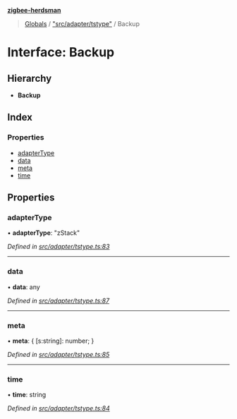 **[zigbee-herdsman](../README.md)**

> [Globals](../README.md) / ["src/adapter/tstype"](../modules/_src_adapter_tstype_.md) / Backup

# Interface: Backup

## Hierarchy

* **Backup**

## Index

### Properties

* [adapterType](_src_adapter_tstype_.backup.md#adaptertype)
* [data](_src_adapter_tstype_.backup.md#data)
* [meta](_src_adapter_tstype_.backup.md#meta)
* [time](_src_adapter_tstype_.backup.md#time)

## Properties

### adapterType

•  **adapterType**: \"zStack\"

*Defined in [src/adapter/tstype.ts:83](https://github.com/GrandeurSmart/gza-core/blob/master/src/src/adapter/tstype.ts#L83)*

___

### data

•  **data**: any

*Defined in [src/adapter/tstype.ts:87](https://github.com/GrandeurSmart/gza-core/blob/master/src/src/adapter/tstype.ts#L87)*

___

### meta

•  **meta**: { [s:string]: number;  }

*Defined in [src/adapter/tstype.ts:85](https://github.com/GrandeurSmart/gza-core/blob/master/src/src/adapter/tstype.ts#L85)*

___

### time

•  **time**: string

*Defined in [src/adapter/tstype.ts:84](https://github.com/GrandeurSmart/gza-core/blob/master/src/src/adapter/tstype.ts#L84)*
